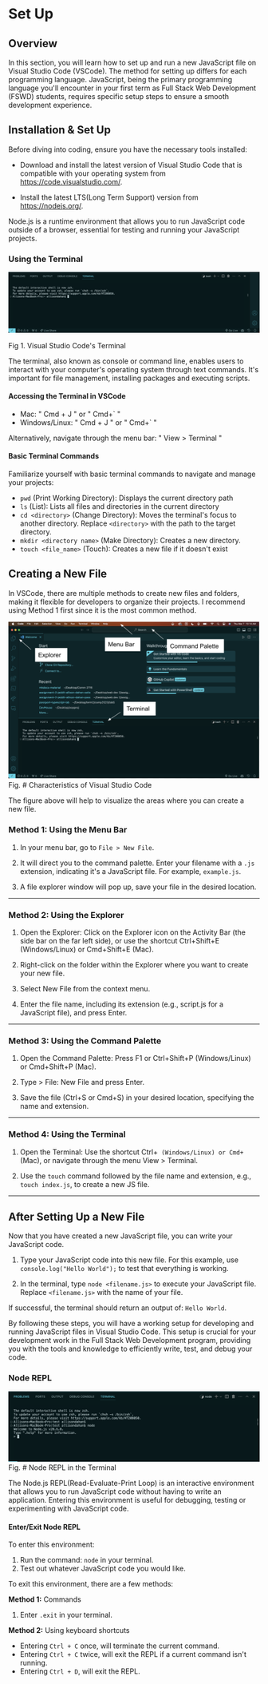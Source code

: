 # Set Up

## Overview

In this section, you will learn how to set up and run a new JavaScript file on Visual Studio Code (VSCode). The method for setting up differs for each programming language. JavaScript, being the primary programming language you'll encounter in your first term as Full Stack Web Development (FSWD) students, requires specific setup steps to ensure a smooth development experience.

## **Installation & Set Up**

Before diving into coding, ensure you have the necessary tools installed:

- Download and install the latest version of Visual Studio Code that is compatible with your operating system from https://code.visualstudio.com/.

- Install the latest LTS(Long Term Support) version from https://nodejs.org/. 

Node.js is a runtime environment that allows you to run JavaScript code outside of a browser, essential for testing and running your JavaScript projects.


### Using the Terminal

![VS Code's Terminal](assets/images/terminal.png)

Fig 1. Visual Studio Code's Terminal

The terminal, also known as console or command line, enables users to interact with your computer's operating system through text commands. It's important for file management, installing packages and executing scripts.

####  Accessing the Terminal in VSCode

- Mac: " Cmd + J " or " Cmd+` "
- Windows/Linux: " Cmd + J " or " Cmd+` "

Alternatively, navigate through the menu bar: " View > Terminal "

#### Basic Terminal Commands

Familiarize yourself with basic terminal commands to navigate and manage your projects:

- `pwd` (Print Working Directory): Displays the current directory path
- `ls` (List): Lists all files and directories in the current directory
- `cd <directory>` (Change Directory): Moves the terminal's focus to another directory. Replace `<directory>` with the path to the target directory.
- `mkdir <directory name>` (Make Directory): Creates a new directory.
- `touch <file_name>` (Touch): Creates a new file if it doesn't exist

## Creating a New File

In VSCode, there are multiple methods to create new files and folders, making it flexible for developers to organize their projects. I recommend using Method 1 first since it is the most common method.

![Identifying parts of Visual Studio Code](assets/images/overview.png)
Fig. # Characteristics of Visual Studio Code

The figure above will help to visualize the areas where you can create a new file.

### **Method 1: Using the Menu Bar**


1. In your menu bar, go to `File > New File`. 

2. It will direct you to the command palette. Enter your filename with a `.js` extension, indicating it's a JavaScript file. For example, `example.js`.

3. A file explorer window will pop up, save your file in the desired location.

--------

### **Method 2: Using the Explorer**

1. Open the Explorer: Click on the Explorer icon on the Activity Bar (the side bar on the far left side), or use the shortcut Ctrl+Shift+E (Windows/Linux) or Cmd+Shift+E (Mac).

2. Right-click on the folder within the Explorer where you want to create your new file.

3. Select New File from the context menu.

4. Enter the file name, including its extension (e.g., script.js for a JavaScript file), and press Enter.


-----------------------
### **Method 3: Using the Command Palette**

1. Open the Command Palette: Press F1 or Ctrl+Shift+P (Windows/Linux) or Cmd+Shift+P (Mac).

2. Type > File: New File and press Enter.

3. Save the file (Ctrl+S or Cmd+S) in your desired location, specifying the name and extension.

---------------

### **Method 4: Using the Terminal**

1. Open the Terminal: Use the shortcut Ctrl+`` (Windows/Linux) or Cmd+`` (Mac), or navigate through the menu View > Terminal.

2. Use the `touch` command followed by the file name and extension, e.g., `touch index.js`, to create a new JS file.


----------------

## **After Setting Up a New File**

Now that you have created a new JavaScript file, you can write your JavaScript code.

1. Type your JavaScript code into this new file. For this example, use `console.log("Hello World");` to test that everything is working.

2. In the terminal, type `node <filename.js>` to execute your JavaScript file. Replace `<filename.js>` with the name of your file. 

If successful, the terminal should return an output of: `Hello World`.  


By following these steps, you will have a working setup for developing and running JavaScript files in Visual Studio Code. This setup is crucial for your development work in the Full Stack Web Development program, providing you with the tools and knowledge to efficiently write, test, and debug your code.



### Node REPL

![Node REPL in the Terminal](assets/images/noderepl.png)
Fig. # Node REPL in the Terminal

The Node.js REPL(Read-Evaluate-Print Loop) is an interactive environment that allows you to run JavaScript code without having to write an application. Entering this environment is useful for debugging, testing or experimenting with JavaScript code.


#### Enter/Exit Node REPL

To enter this environment:

1. Run the command: `node` in your terminal.
2. Test out whatever JavaScript code you would like.

To exit this environment, there are a few methods:

**Method 1:** Commands

1. Enter `.exit` in your terminal.

**Method 2:** Using keyboard shortcuts

- Entering `Ctrl + C` once, will terminate the current command.
- Entering `Ctrl + C` twice, will exit the REPL if a current command isn't running.
- Entering `Ctrl + D`, will exit the REPL.

